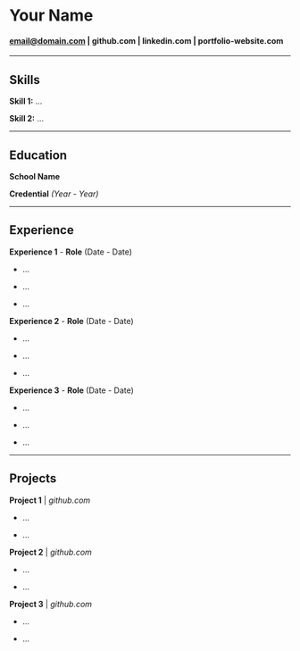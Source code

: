 # Your Name

#### email@domain.com | github.com | linkedin.com | portfolio-website.com 

--- 

## Skills 

**Skill 1:** ...

**Skill 2:** ...

--- 

## Education

**School Name** 

**Credential** *(Year - Year)*

--- 

## Experience 

**Experience 1** *-* **Role** (Date - Date)

- ...

- ...

- ...

**Experience 2** *-* **Role** (Date - Date)

- ...

- ...

- ...

**Experience 3** *-* **Role** (Date - Date)

- ...

- ...

- ...

--- 

## Projects

**Project 1** | *github.com*

- ...

- ...

**Project 2** | *github.com*

- ...

- ...

**Project 3** | *github.com*

- ...

- ...
